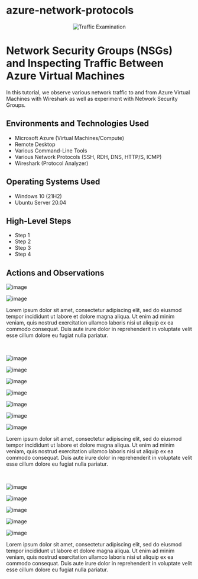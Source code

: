 # azure-network-protocols
<p align="center">
<img src="https://i.imgur.com/Ua7udoS.png" alt="Traffic Examination"/>
</p>

<h1>Network Security Groups (NSGs) and Inspecting Traffic Between Azure Virtual Machines</h1>
In this tutorial, we observe various network traffic to and from Azure Virtual Machines with Wireshark as well as experiment with Network Security Groups. <br />


<h2>Environments and Technologies Used</h2>

- Microsoft Azure (Virtual Machines/Compute)
- Remote Desktop
- Various Command-Line Tools
- Various Network Protocols (SSH, RDH, DNS, HTTP/S, ICMP)
- Wireshark (Protocol Analyzer)

<h2>Operating Systems Used </h2>

- Windows 10 (21H2)
- Ubuntu Server 20.04

<h2>High-Level Steps</h2>

- Step 1
- Step 2
- Step 3
- Step 4

<h2>Actions and Observations</h2>

<p>
  
![image](https://github.com/DabneyV/azure-network-protocols/assets/148362429/923e52b7-8653-41b8-a8a1-bd14f7ca510b)

![image](https://github.com/DabneyV/azure-network-protocols/assets/148362429/c0526a35-e012-4f34-8745-f64faf097090)

</p>

<p>
Lorem ipsum dolor sit amet, consectetur adipiscing elit, sed do eiusmod tempor incididunt ut labore et dolore magna aliqua. Ut enim ad minim veniam, quis nostrud exercitation ullamco laboris nisi ut aliquip ex ea commodo consequat. Duis aute irure dolor in reprehenderit in voluptate velit esse cillum dolore eu fugiat nulla pariatur.
</p>
<br />

<p>
  
![image](https://github.com/DabneyV/azure-network-protocols/assets/148362429/60e4acbf-1111-4ffe-9a55-41ce0e29c2c8)

![image](https://github.com/DabneyV/azure-network-protocols/assets/148362429/d42633af-72f4-4c5a-8a3f-27d29ab4f63a)

![image](https://github.com/DabneyV/azure-network-protocols/assets/148362429/593d51ed-7f58-4d22-87a4-a8629720a438)

![image](https://github.com/DabneyV/azure-network-protocols/assets/148362429/76f2b8d1-5cbf-4b78-b148-ff2a70c79ee4)

![image](https://github.com/DabneyV/azure-network-protocols/assets/148362429/a45b3659-aa38-44d3-99c2-7112a26874ed)

  ![image](https://github.com/DabneyV/azure-network-protocols/assets/148362429/eb63f8d5-40f9-4730-9679-a553cec64b3f)


![image](https://github.com/DabneyV/azure-network-protocols/assets/148362429/bdc9374d-c27b-445b-9d1d-00c9b7c3903b)

</p>

<p>
Lorem ipsum dolor sit amet, consectetur adipiscing elit, sed do eiusmod tempor incididunt ut labore et dolore magna aliqua. Ut enim ad minim veniam, quis nostrud exercitation ullamco laboris nisi ut aliquip ex ea commodo consequat. Duis aute irure dolor in reprehenderit in voluptate velit esse cillum dolore eu fugiat nulla pariatur.
</p>
<br />

<p>

![image](https://github.com/DabneyV/azure-network-protocols/assets/148362429/08f63ec8-3a2e-47ef-95f4-94d1085c07fb)

![image](https://github.com/DabneyV/azure-network-protocols/assets/148362429/23183eb2-10f1-4590-af10-16e31f592e70)

![image](https://github.com/DabneyV/azure-network-protocols/assets/148362429/f43f7f7e-9969-463f-9f7d-68800279cdf0)

![image](https://github.com/DabneyV/azure-network-protocols/assets/148362429/33397bdb-50cb-46d2-8469-1186f152fbb7)

![image](https://github.com/DabneyV/azure-network-protocols/assets/148362429/fcbdf3c8-8f4d-4582-abcf-1d20ca89aefc)

</p>
<p>
Lorem ipsum dolor sit amet, consectetur adipiscing elit, sed do eiusmod tempor incididunt ut labore et dolore magna aliqua. Ut enim ad minim veniam, quis nostrud exercitation ullamco laboris nisi ut aliquip ex ea commodo consequat. Duis aute irure dolor in reprehenderit in voluptate velit esse cillum dolore eu fugiat nulla pariatur.
</p>
<br />
